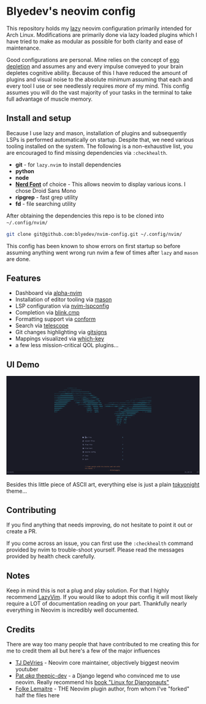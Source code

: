 # Blyedev's neovim config

This repository holds my [lazy](https://github.com/folke/lazy.nvim) neovim configuration primarily intended for Arch Linux. Modifications are primarily done via lazy loaded plugins which I have tried to make as modular as possible for both clarity and ease of maintenance.

Good configurations are personal. Mine relies on the concept of [ego depletion](https://en.wikipedia.org/wiki/Ego_depletion) and assumes any and every impulse conveyed to your brain depletes cognitive ability. Because of this I have reduced the amount of plugins and visual noise to the absolute minimum assuming that each and every tool I use or see needlessly requires _more_ of my mind. This config assumes you will do the vast majority of your tasks in the terminal to take full advantage of muscle memory.

## Install and setup

Because I use lazy and mason, installation of plugins and subsequently LSPs is performed automatically on startup. Despite that, we need various tooling installed on the system. The following is a non-exhaustive list, you are encouraged to find missing dependencies via `:checkhealth`.

- **git** - for `lazy.nvim` to install dependencies
- **python**
- **node**
- **[Nerd Font](https://www.nerdfonts.com/)** of choice - This allows neovim to display various icons. I chose Droid Sans Mono
- **ripgrep** - fast grep utility
- **fd** - file searching utility

After obtaining the dependencies this repo is to be cloned into `~/.config/nvim/`

```bash
git clone git@github.com:blyedev/nvim-config.git ~/.config/nvim/
```

This config has been known to show errors on first startup so before assuming anything went wrong run nvim a few of times after `lazy` and `mason` are done.

## Features

- Dashboard via [alpha-nvim](https://github.com/goolord/alpha-nvim)
- Installation of editor tooling via [mason](https://github.com/williamboman/mason.nvim)
- LSP configuration via [nvim-lspconfig](https://github.com/neovim/nvim-lspconfig)
- Completion via [blink.cmp](https://github.com/Saghen/blink.cmp)
- Formatting support via [conform](https://github.com/stevearc/conform.nvim)
- Search via [telescope](https://github.com/nvim-telescope/telescope.nvim)
- Git changes highlighting via [gitsigns](https://github.com/lewis6991/gitsigns.nvim)
- Mappings visualized via [which-key](https://github.com/folke/which-key.nvim)
- a few less mission-critical QOL plugins...

## UI Demo

![Screenshot of Dashboard](./ui/dashboard-fixed-colors.png)

Besides this little piece of ASCII art, everything else is just a plain [tokyonight](https://github.com/folke/tokyonight.nvim) theme...

## Contributing

If you find anything that needs improving, do not hesitate to point it out or create a PR.

If you come across an issue, you can first use the `:checkhealth` command provided by nvim to trouble-shoot yourself. Please read the messages provided by health check carefully.

## Notes

Keep in mind this is not a plug and play solution. For that I highly recommend [LazyVim](https://github.com/LazyVim/LazyVim). If you would like to adopt this config it will most likely require a LOT of documentation reading on your part. Thankfully nearly everything in Neovim is incredibly well documented.

## Credits

There are way too many people that have contributed to me creating this for me to credit them all but here's a few of the major influences

- [TJ DeVries](https://github.com/tjdevries) - Neovim core maintainer, objectively biggest neovim youtuber
- [Pat *aka* theepic-dev](https://gitlab.com/theepic-dev) - a Django legend who convinced me to use neovim. Really recommend his [book "Linux for Djangonauts"](https://theepic.dev/books/lfd/)
- [Folke Lemaitre](https://github.com/folke) - THE Neovim plugin author, from whom I've "forked" half the files here
